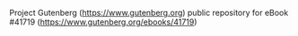 Project Gutenberg (https://www.gutenberg.org) public repository for eBook #41719 (https://www.gutenberg.org/ebooks/41719)
